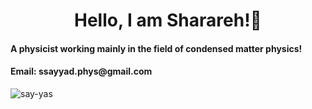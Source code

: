 <h1 align="center">Hello, I am Sharareh!👋</h1>
<h4 align="Left">A physicist working mainly in the field of condensed matter physics!</h4>
<h4 align="Left">Email: ssayyad.phys@gmail.com</h4>

<p><img align="left" src="https://github-readme-stats.vercel.app/api/top-langs?username=say-yas&show_icons=true&locale=en&layout=compact" alt="say-yas" /></p>

<!--- <p>&nbsp;<img align="center" src="https://github-readme-stats.vercel.app/api?username=say-yas&show_icons=true&locale=en" alt="say-yas" /></p> -->

<!--- <p><img align="center" src="https://github-readme-streak-stats.herokuapp.com/?user=say-yas&" alt="say-yas" /></p> -->

<!--- <p align="left"> <img src="https://komarev.com/ghpvc/?username=say-yas&label=Profile%20views&color=0e75b6&style=flat" alt="say-yas" /> </p> -->

<!-- 
https://www.youtube.com/watch?v=G-EGDH50hGE
https://rahuldkjain.github.io/gh-profile-readme-generator/
-->
